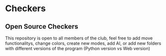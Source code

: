 # Checkers
## Open Source Checkers

This repository is open to all members of the club, feel free to add move functionalitys, change colors, create new modes, add AI, or add new folders with different versions of the program (Python version vs Web version) 
